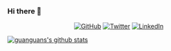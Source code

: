 ### Hi there 👋

<p align="center">
	<a href="https://github.com/emtiazzahid"><img src="https://img.shields.io/github/followers/emtiazzahid.svg?label=GitHub&style=social" alt="GitHub"></a>
	<a href="https://twitter.com/emtiaz_zahid"><img src="https://img.shields.io/twitter/follow/emtiaz_zahid?label=Twitter&style=social" alt="Twitter"></a>
	<a href="https://www.linkedin.com/in/emtiazzahid"><img src="https://img.shields.io/badge/LinkedIn--_.svg?style=social&logo=linkedin" alt="LinkedIn"></a>
</p>

[![guanguans's github stats](https://github-readme-stats.vercel.app/api?username=emtiazzahid&hide=commits&show_icons=true&theme=default)](https://www.guanguans.cn)
